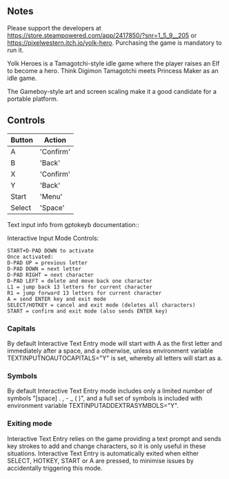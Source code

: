 ## Notes

Please support the developers at https://store.steampowered.com/app/2417850/?snr=1_5_9__205 or https://pixelwestern.itch.io/yolk-hero. Purchasing the game is mandatory to run it.

Yolk Heroes is a Tamagotchi-style idle game where the player raises an Elf to become a hero. Think Digimon Tamagotchi meets Princess Maker as an idle game.

The Gameboy-style art and screen scaling make it a good candidate for a portable platform.

## Controls

| Button | Action |
|--|--| 
|A|'Confirm'|
|B|'Back'|
|X|'Confirm'|
|Y|'Back'|
|Start|'Menu'|
|Select|'Space'|

Text input info from gptokeyb documentation::

Interactive Input Mode Controls:
```
START+D-PAD DOWN to activate
Once activated:
D-PAD UP = previous letter
D-PAD DOWN = next letter
D-PAD RIGHT = next character
D-PAD LEFT = delete and move back one character
L1 = jump back 13 letters for current character
R1 = jump forward 13 letters for current character
A = send ENTER key and exit mode
SELECT/HOTKEY = cancel and exit mode (deletes all characters)
START = confirm and exit mode (also sends ENTER key)
```

### Capitals
By default Interactive Text Entry mode will start with A as the first letter and immediately after a space, and a otherwise, unless environment variable TEXTINPUTNOAUTOCAPITALS="Y" is set, whereby all letters will start as a.

### Symbols
By default Interactive Text Entry mode includes only a limited number of symbols "[space] . , - _ ( )", and a full set of symbols is included with environment variable TEXTINPUTADDEXTRASYMBOLS="Y".

### Exiting mode
Interactive Text Entry relies on the game providing a text prompt and sends key strokes to add and change characters, so it is only useful in these situations. Interactive Text Entry is automatically exited when either SELECT, HOTKEY, START or A are pressed, to minimise issues by accidentally triggering this mode.